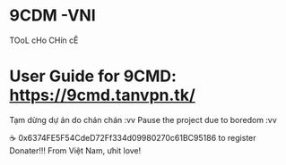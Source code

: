 # 9CDM -VNI
TOoL cHo CHín cÊ

User Guide for 9CMD: https://9cmd.tanvpn.tk/
==========

Tạm dừng dự án do chán chán :vv
Pause the project due to boredom :vv

☕ 0x6374FE5F54CdeD72Ff334d09980270c61BC95186 to register Donater!!!
From Việt Nam, ưhit love!
